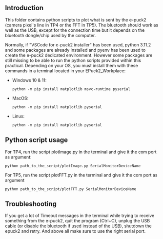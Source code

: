 ## Introduction
This folder contains python scripts to plot what is sent by the e-puck2 (camera pixel's line in TP4 or the FFT in TP5). The bluetooth should work as well as the USB, except for the connection time but it depends on the bluetooth dongle/chip used by the computer.

Normally, if "VSCode for e-puck2 installer" has been used, python 3.11.2 and some packages are already installed and pyenv has been used to create the e-puck2 dedicated environment. However some packages are still missing to be able to run the python scripts provided within this practical. Depending on your OS, you must install them with these commands in a terminal located in your EPuck2_Workplace:

- Windows 10 & 11:
	```shell
	python -m pip install matplotlib msvc-runtime pyserial
	```
- MacOS:
	```shell
	python -m pip install matplotlib pyserial
	```
- Linux: 
	```shell
	python -m pip install matplotlib pyserial
	```

## Python script usage
For TP4, run the script plotImage.py in the terminal and give it the com port as argument:
```shell
python path_to_the_script/plotImage.py SerialMonitorDeviceName
```
For TP5, run the script plotFFT.py in the terminal and give it the com port as argument
```shell
python path_to_the_script/plotFFT.py SerialMonitorDeviceName
```

## Troubleshooting
If you get a lot of Timeout messages in the terminal while trying to receive something from the e-puck2, quit the program (Ctrl+C), unplug the USB cable (or disable the bluetooth if used instead of the USB), shutdown the epuck2 and retry. And above all make sure to use the right serial port.